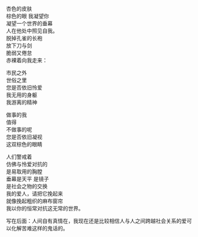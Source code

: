<p class="has-line-data" data-line-start="4" data-line-end="12">杏色的皮肤<br>
棕色的眼 我凝望你<br>
凝望一个世界的垂幕<br>
人在他处中照见自我。<br>
脱掉孔雀的长袍<br>
放下刀与剑<br>
脆弱又倦怠<br>
赤裸着向我走来：</p>
<p class="has-line-data" data-line-start="13" data-line-end="18">市民之外<br>
世俗之里<br>
您是否依旧怜爱<br>
我无用的身躯<br>
我游离的精神</p>
<p class="has-line-data" data-line-start="19" data-line-end="24">做事的我<br>
值得<br>
不做事的呢<br>
您是否依旧凝视<br>
这双棕色的眼睛</p>
<p class="has-line-data" data-line-start="25" data-line-end="33">人们警戒着<br>
仿佛与怜爱对抗的<br>
是易取用的胸膛<br>
垂幕是天平 是镜子<br>
是社会之物的交换<br>
我的爱人，请把它挽起来<br>
就像挽起粗织的麻布窗帘<br>
我以你的恒常对抗这无常的世界。</p>
<p class="has-line-data" data-line-start="34" data-line-end="35">写在后面：人间自有真情在，我现在还是比较相信人与人之间跨越社会关系的爱可以化解苦难这样的鬼话的。</p>

